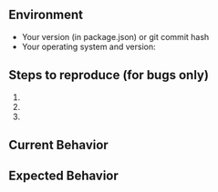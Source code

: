 <!--- Hi, and thanks for contributing! -->

<!--- Before opening a new issue, please search our existing issues to see if anyone else has had the-->
<!--- same issue as you. Make sure to provide a general summary of the issue in the Title above! -->

Environment
-----------

* Your version (in package.json) or git commit hash
* Your operating system and version:

<!--- Include any other relevant details about your environment and installation, including: configuration details, the url(s) being accessed, etc.. -->

Steps to reproduce (for bugs only)
-----------------------------
<!--- If describing a bug, tell us what happens when the steps to reproduce are performed -->
<!--- If possible, provide a curl command line and resulting output -->

1.
2.
3.

Current Behavior
----------------

<!--- If describing a bug, tell us what happens when the steps to reproduce are performed. -->
<!--- If you're suggesting a change, describe the current behavior and why it needs improvement -->

Expected Behavior
-----------------

<!--- If you're describing a bug, tell us what _should_ happen -->
<!--- If you're suggesting a change/improvement, tell us how it _should_ work -->

<!--- Thanks again for contributing! -->
